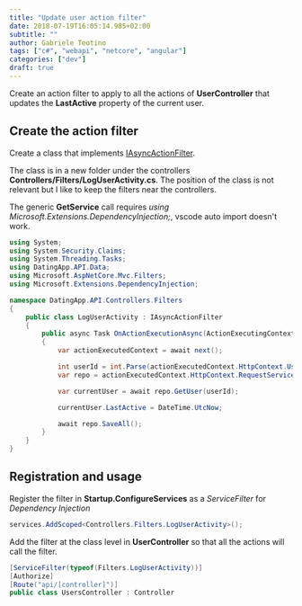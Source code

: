 ```yaml
---
title: "Update user action filter"
date: 2018-07-19T16:05:14.985+02:00
subtitle: ""
author: Gabriele Teotino
tags: ["c#", "webapi", "netcore", "angular"]
categories: ["dev"]
draft: true
---
```


Create an action filter to apply to all the actions of **UserController** that updates the **LastActive** property of the current user.

<!--more-->

## Create the action filter

Create a class that implements [IAsyncActionFilter](https://docs.microsoft.com/en-us/dotnet/api/microsoft.aspnetcore.mvc.filters.iasyncactionfilter?view=aspnetcore-2.1).

The class is in a new folder under the controllers **Controllers/Filters/LogUserActivity.cs**. The position of the class is not relevant but I like to keep the filters near the controllers.

The generic **GetService** call requires *using Microsoft.Extensions.DependencyInjection;*, vscode auto import doesn't work.

```csharp
using System;
using System.Security.Claims;
using System.Threading.Tasks;
using DatingApp.API.Data;
using Microsoft.AspNetCore.Mvc.Filters;
using Microsoft.Extensions.DependencyInjection;

namespace DatingApp.API.Controllers.Filters
{
    public class LogUserActivity : IAsyncActionFilter
    {
        public async Task OnActionExecutionAsync(ActionExecutingContext context, ActionExecutionDelegate next)
        {
            var actionExecutedContext = await next();

            int userId = int.Parse(actionExecutedContext.HttpContext.User.FindFirst(ClaimTypes.NameIdentifier).Value);
            var repo = actionExecutedContext.HttpContext.RequestServices.GetService<IDatingRepository>();

            var currentUser = await repo.GetUser(userId);

            currentUser.LastActive = DateTime.UtcNow;

            await repo.SaveAll();
        }
    }
}
```

## Registration and usage

Register the filter in **Startup.ConfigureServices** as a *ServiceFilter* for *Dependency Injection*

```csharp
services.AddScoped<Controllers.Filters.LogUserActivity>();
```

Add the filter at the class level in **UserController** so that all the actions will call the filter.

```csharp
[ServiceFilter(typeof(Filters.LogUserActivity))]
[Authorize]
[Route("api/[controller]")]
public class UsersController : Controller
```
